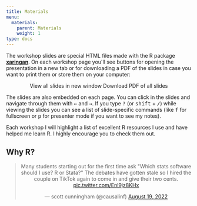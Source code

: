 ```yaml
---
title: Materials
menu:
  materials:
    parent: Materials
    weight: 1
type: docs
---
```


The workshop slides are special HTML files made with the R package [**xaringan**](https://bookdown.org/yihui/rmarkdown/xaringan.html). On each workshop page you'll see buttons for opening the presentation in a new tab or for downloading a PDF of the slides in case you want to print them or store them on your computer:

<p style="text-align:center;"><span class="btn btn-primary btn-lg"><i class="fas fa-external-link-alt"></i> View all slides in new window</span> <span class="btn btn-primary btn-lg"><i class="far fa-file-pdf"></i> Download PDF of all slides</span></p>

The slides are also embedded on each page. You can click in the slides and navigate through them with <kbd>←</kbd> and <kbd>→</kbd>. If you type <kbd>?</kbd> (or <kbd>shift</kbd> + <kbd>/</kbd>) while viewing the slides you can see a list of slide-specific commands (like <kbd>f</kbd> for fullscreen or <kbd>p</kbd> for presenter mode if you want to see my notes).

Each workshop I will highlight a list of excellent R resources I use and have helped me learn R. I highly encourage you to check them out.

## Why R? 

<center>


<blockquote class="twitter-tweet"><p lang="en" dir="ltr">Many students starting out for the first time ask &quot;Which stats software should I use? R or Stata?&quot; The debates have gotten stale so I hired the couple on TikTok again to come in and give their two cents. <a href="https://t.co/Enl9jz8KHx">pic.twitter.com/Enl9jz8KHx</a></p>&mdash; scott cunningham (@causalinf) <a href="https://twitter.com/causalinf/status/1560517531227627520?ref_src=twsrc%5Etfw">August 19, 2022</a></blockquote> <script async src="https://platform.twitter.com/widgets.js" charset="utf-8"></script>

</center>
